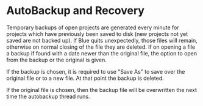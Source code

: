 # AutoBackup and Recovery

Temporary backups of open projects are generated every minute for
projects which have previously been saved to disk (new projects not yet
saved are not backed up). If Blue quits unexpectedly, those files will
remain, otherwise on normal closing of the file they are deleted. If on
opening a file a backup if found with a date newer than the original
file, the option to open from the backup or the original is given.

If the backup is chosen, it is required to use "Save As" to save over
the original file or to a new file. At that point the backup is deleted.

If the original file is chosen, then the backup file will be overwritten
the next time the autobackup thread runs.
